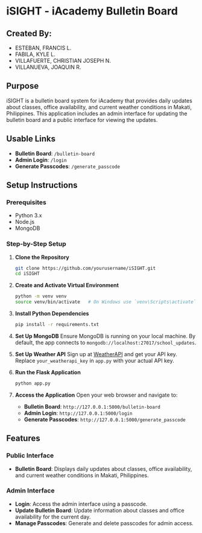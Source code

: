 
# iSIGHT - iAcademy Bulletin Board

## Created By:
- ESTEBAN, FRANCIS L.
- FABILA, KYLE L.
- VILLAFUERTE, CHRISTIAN JOSEPH N.
- VILLANUEVA, JOAQUIN R.

## Purpose
iSIGHT is a bulletin board system for iAcademy that provides daily updates about classes, office availability, and current weather conditions in Makati, Philippines. This application includes an admin interface for updating the bulletin board and a public interface for viewing the updates.

## Usable Links
- **Bulletin Board**: `/bulletin-board`
- **Admin Login**: `/login`
- **Generate Passcodes**: `/generate_passcode`

## Setup Instructions

### Prerequisites
- Python 3.x
- Node.js
- MongoDB

### Step-by-Step Setup

1. **Clone the Repository**
   ```sh
   git clone https://github.com/yourusername/iSIGHT.git
   cd iSIGHT
   ```

2. **Create and Activate Virtual Environment**
   ```sh
   python -m venv venv
   source venv/bin/activate   # On Windows use `venv\Scripts\activate`
   ```

3. **Install Python Dependencies**
   ```sh
   pip install -r requirements.txt
   ```

4. **Set Up MongoDB**
   Ensure MongoDB is running on your local machine. By default, the app connects to `mongodb://localhost:27017/school_updates`.

5. **Set Up Weather API**
   Sign up at [WeatherAPI](https://www.weatherapi.com/) and get your API key. Replace `your_weatherapi_key` in `app.py` with your actual API key.

6. **Run the Flask Application**
   ```sh
   python app.py
   ```

7. **Access the Application**
   Open your web browser and navigate to:
   - **Bulletin Board**: `http://127.0.0.1:5000/bulletin-board`
   - **Admin Login**: `http://127.0.0.1:5000/login`
   - **Generate Passcodes**: `http://127.0.0.1:5000/generate_passcode`

## Features

### Public Interface
- **Bulletin Board**: Displays daily updates about classes, office availability, and current weather conditions in Makati, Philippines.

### Admin Interface
- **Login**: Access the admin interface using a passcode.
- **Update Bulletin Board**: Update information about classes and office availability for the current day.
- **Manage Passcodes**: Generate and delete passcodes for admin access.
